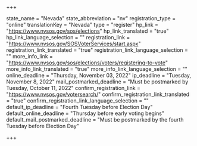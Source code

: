 +++

state_name = "Nevada"
state_abbreviation = "nv"
registration_type = "online"
translationKey = "Nevada"
type = "register"
hp_link = "https://www.nvsos.gov/sos/elections"
hp_link_translated = "true"
hp_link_language_selection = ""
registration_link = "https://www.nvsos.gov/SOSVoterServices/start.aspx"
registration_link_translated = "true"
registration_link_language_selection = ""
more_info_link = "https://www.nvsos.gov/sos/elections/voters/registering-to-vote"
more_info_link_translated = "true"
more_info_link_language_selection = ""
online_deadline = "Thursday, November 03, 2022"
ip_deadline = "Tuesday, November 8, 2022"
mail_postmarked_deadline = "Must be postmarked by Tuesday, October 11, 2022"
confirm_registration_link = "https://www.nvsos.gov/votersearch/"
confirm_registration_link_translated = "true"
confirm_registration_link_language_selection = ""
default_ip_deadline = "Fourth Tuesday before Election Day"
default_online_deadline = "Thursday before early voting begins"
default_mail_postmarked_deadline = "Must be postmarked by the fourth Tuesday before Election Day"

+++